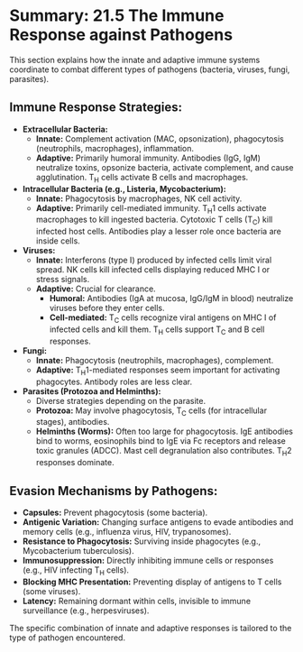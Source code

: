# Summary: 21.5 The Immune Response against Pathogens

This section explains how the innate and adaptive immune systems coordinate to combat different types of pathogens (bacteria, viruses, fungi, parasites).

## Immune Response Strategies:

*   **Extracellular Bacteria:**
    *   **Innate:** Complement activation (MAC, opsonization), phagocytosis (neutrophils, macrophages), inflammation.
    *   **Adaptive:** Primarily humoral immunity. Antibodies (IgG, IgM) neutralize toxins, opsonize bacteria, activate complement, and cause agglutination. T<sub>H</sub> cells activate B cells and macrophages.
*   **Intracellular Bacteria (e.g., Listeria, Mycobacterium):**
    *   **Innate:** Phagocytosis by macrophages, NK cell activity.
    *   **Adaptive:** Primarily cell-mediated immunity. T<sub>H</sub>1 cells activate macrophages to kill ingested bacteria. Cytotoxic T cells (T<sub>C</sub>) kill infected host cells. Antibodies play a lesser role once bacteria are inside cells.
*   **Viruses:**
    *   **Innate:** Interferons (type I) produced by infected cells limit viral spread. NK cells kill infected cells displaying reduced MHC I or stress signals.
    *   **Adaptive:** Crucial for clearance.
        *   **Humoral:** Antibodies (IgA at mucosa, IgG/IgM in blood) neutralize viruses before they enter cells.
        *   **Cell-mediated:** T<sub>C</sub> cells recognize viral antigens on MHC I of infected cells and kill them. T<sub>H</sub> cells support T<sub>C</sub> and B cell responses.
*   **Fungi:**
    *   **Innate:** Phagocytosis (neutrophils, macrophages), complement.
    *   **Adaptive:** T<sub>H</sub>1-mediated responses seem important for activating phagocytes. Antibody roles are less clear.
*   **Parasites (Protozoa and Helminths):**
    *   Diverse strategies depending on the parasite.
    *   **Protozoa:** May involve phagocytosis, T<sub>C</sub> cells (for intracellular stages), antibodies.
    *   **Helminths (Worms):** Often too large for phagocytosis. IgE antibodies bind to worms, eosinophils bind to IgE via Fc receptors and release toxic granules (ADCC). Mast cell degranulation also contributes. T<sub>H</sub>2 responses dominate.

## Evasion Mechanisms by Pathogens:

*   **Capsules:** Prevent phagocytosis (some bacteria).
*   **Antigenic Variation:** Changing surface antigens to evade antibodies and memory cells (e.g., influenza virus, HIV, trypanosomes).
*   **Resistance to Phagocytosis:** Surviving inside phagocytes (e.g., Mycobacterium tuberculosis).
*   **Immunosuppression:** Directly inhibiting immune cells or responses (e.g., HIV infecting T<sub>H</sub> cells).
*   **Blocking MHC Presentation:** Preventing display of antigens to T cells (some viruses).
*   **Latency:** Remaining dormant within cells, invisible to immune surveillance (e.g., herpesviruses).

The specific combination of innate and adaptive responses is tailored to the type of pathogen encountered.
